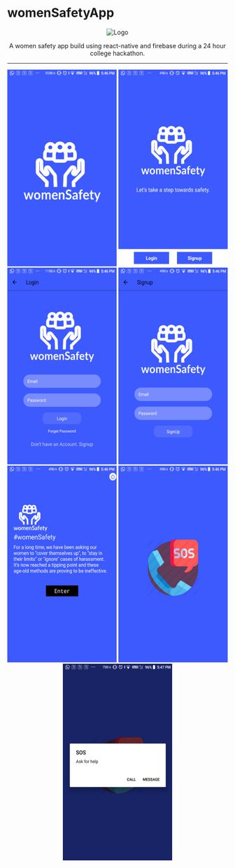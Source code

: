 # womenSafetyApp

<p align="center">
<img src="./src/images/Logo.png" alt="Logo" width="200" height="150"/>
</p>

<p align="center">
A women safety app build using react-native and firebase during a 24 hour college hackathon.
</p>

----------------------------------------------------------------------------------

<p align="center">
<img src="./src/images/screenshots/1.jpg" alt="welcome" width="250" height="450"/>
<img src="./src/images/screenshots/2.jpg" alt="welcome" width="250" height="450"/>
<img src="./src/images/screenshots/3.jpg" alt="welcome" width="250" height="450"/>
<img src="./src/images/screenshots/4.jpg" alt="welcome" width="250" height="450"/>
<img src="./src/images/screenshots/5.jpg" alt="welcome" width="250" height="450"/>
<img src="./src/images/screenshots/6.jpg" alt="welcome" width="250" height="450"/>
<img src="./src/images/screenshots/7.jpg" alt="welcome" width="250" height="450"/>
</p>